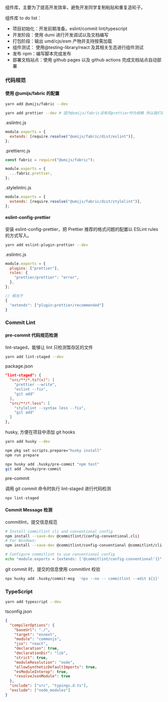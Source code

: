 组件库，主要为了提高开发效率，避免开发同学复制粘贴和重复造轮子。

组件库 to do list：

- 项目初始化：开发前期准备。eslint/commit lint/typescript
- 开发阶段：使用 dumi 进行开发调试以及文档编写
- 打包阶段：输出 umd/cjs/esm 产物并支持按需加载
- 组件测试： 使用@testing-library/react 及其相关生态进行组件测试
- 发布 npm：编写脚本完成发布
- 部署文档站点：使用 github pages 以及 github actions 完成文档站点自动部署

### 代码规范

#### 使用 @umijs/fabric 的配置

```zsh
yarn add @umijs/fabric --dev

yarn add prettier --dev # 因为@umijs/fabric没有将prettier作为依赖 所以我们需要手动安装
```

.eslintrc.js

```js
module.exports = {
  extends: [require.resolve("@umijs/fabric/dist/eslint")],
};
```

.prettierrc.js

```js
const fabric = require("@umijs/fabric");

module.exports = {
  ...fabric.prettier,
};
```

.stylelintrc.js

```js
module.exports = {
  extends: [require.resolve("@umijs/fabric/dist/stylelint")],
};
```

#### eslint-config-prettier

安装 eslint-config-prettier，把 Prettier 推荐的格式问题的配置以 ESLint rules 的方式写入。

```zsh
yarn add eslint-plugin-prettier --dev
```

.eslintrc.js

```js
module.exports = {
  plugins: ["prettier"],
  rules: {
    "prettier/prettier": "error",
  },
};

// 相当于
{
  "extends": ["plugin:prettier/recommended"]
}
```

### Commit Lint

#### pre-commit 代码规范检测

lint-staged，能够让 lint 只检测暂存区的文件

```zsh
yarn add lint-staged --dev
```

package.json

```json
"lint-staged": {
  "src/**/*.ts?(x)": [
    "prettier --write",
    "eslint --fix",
    "git add"
  ],
  "src/**/*.less": [
    "stylelint --syntax less --fix",
    "git add"
  ]
},
```

husky, 方便在项目中添加 git hooks

```zsh
yarn add husky --dev
```

```zsh
npm pkg set scripts.prepare="husky install"
npm run prepare
```

```zsh
npx husky add .husky/pre-commit "npm test"
git add .husky/pre-commit
```

pre-commit

调用 git commit 命令时执行 lint-staged 进行代码检测

```
npx lint-staged
```

#### Commit Message 检测

commitlint，提交信息规范

```zsh
# Install commitlint cli and conventional config
npm install --save-dev @commitlint/{config-conventional,cli}
# For Windows:
npm install --save-dev @commitlint/config-conventional @commitlint/cli

# Configure commitlint to use conventional config
echo "module.exports = {extends: ['@commitlint/config-conventional']}" > commitlint.config.js
```

git commit 时，提交的信息使用 commitlint 校验

```zsh
npx husky add .husky/commit-msg  'npx --no -- commitlint --edit ${1}'
```

### TypeScript

```zsh
yarn add typescript --dev
```

tsconfig.json

```json
{
  "compilerOptions": {
    "baseUrl": "./",
    "target": "esnext",
    "module": "commonjs",
    "jsx": "react",
    "declaration": true,
    "declarationDir": "lib",
    "strict": true,
    "moduleResolution": "node",
    "allowSyntheticDefaultImports": true,
    "esModuleInterop": true,
    "resolveJsonModule": true
  },
  "include": ["src", "typings.d.ts"],
  "exclude": ["node_modules"]
}
```
